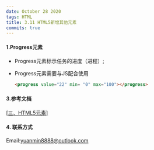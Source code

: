 ```yaml
---
date: October 28 2020
tags: HTML
title: 3.11 HTML5新增其他元素
commits: true
---
```

#### 1.Progress元素

- Progress元素标示任务的进度（进程）;
- Progress元素需要与JS配合使用

  ```html
  <progress value="22" min= "0" max="100"></progress> 
  ```




#### 3.参考文档

[[三、HTML5元素]](https://web-dolphin.github.io/2020/10/28/HTML/Tutorial/%E4%B8%89%E3%80%81HTML5%20%E5%85%83%E7%B4%A0/)

#### 4. 联系方式

Email:yuanmin8888@outlook.com
